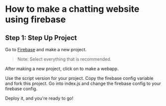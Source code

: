 # How to make a chatting website using firebase

## Step 1: Step Up Project
Go to <a href = "https://console.firebase.google.com">Firebase</a> and make a new project. 
> Note: Select everything that is recommended.

After making a new project, click on to make a webapp. 

Use the script version for your project. Copy the firebase config variable and fork this project. Go into index.js and change the firebase config to your firebase config.

Deploy it, and you're ready to go!